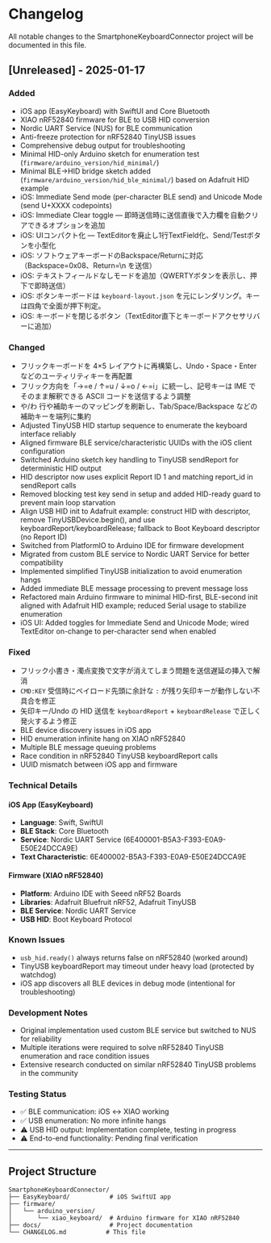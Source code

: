 # Changelog

All notable changes to the SmartphoneKeyboardConnector project will be documented in this file.

## [Unreleased] - 2025-01-17

### Added
- iOS app (EasyKeyboard) with SwiftUI and Core Bluetooth
- XIAO nRF52840 firmware for BLE to USB HID conversion
- Nordic UART Service (NUS) for BLE communication
- Anti-freeze protection for nRF52840 TinyUSB issues
- Comprehensive debug output for troubleshooting
- Minimal HID-only Arduino sketch for enumeration test (`firmware/arduino_version/hid_minimal/`)
- Minimal BLE→HID bridge sketch added (`firmware/arduino_version/hid_ble_minimal/`) based on Adafruit HID example
- iOS: Immediate Send mode (per-character BLE send) and Unicode Mode (send U+XXXX codepoints)
- iOS: Immediate Clear toggle — 即時送信時に送信直後で入力欄を自動クリアできるオプションを追加
 - iOS: UIコンパクト化 — TextEditorを廃止し1行TextField化、Send/Testボタンを小型化
 - iOS: ソフトウェアキーボードのBackspace/Returnに対応（Backspace=0x08、Return=\n を送信）
 - iOS: テキストフィールドなしモードを追加（QWERTYボタンを表示し、押下で即時送信）
 - iOS: ボタンキーボードは `keyboard-layout.json` を元にレンダリング。キーは四角で全面が押下判定。
 - iOS: キーボードを閉じるボタン（TextEditor直下とキーボードアクセサリバーに追加）

### Changed
- フリックキーボードを 4×5 レイアウトに再構築し、Undo・Space・Enter などのユーティリティキーを再配置
- フリック方向を「→=e / ↑=u / ↓=o / ←=i」に統一し、記号キーは IME でそのまま解釈できる ASCII コードを送信するよう調整
- や/わ 行や補助キーのマッピングを刷新し、Tab/Space/Backspace などの補助キーを端列に集約
- Adjusted TinyUSB HID startup sequence to enumerate the keyboard interface reliably
- Aligned firmware BLE service/characteristic UUIDs with the iOS client configuration
- Switched Arduino sketch key handling to TinyUSB sendReport for deterministic HID output
- HID descriptor now uses explicit Report ID 1 and matching report_id in sendReport calls
- Removed blocking test key send in setup and added HID-ready guard to prevent main loop starvation
- Align USB HID init to Adafruit example: construct HID with descriptor, remove TinyUSBDevice.begin(), and use keyboardReport/keyboardRelease; fallback to Boot Keyboard descriptor (no Report ID)
- Switched from PlatformIO to Arduino IDE for firmware development
- Migrated from custom BLE service to Nordic UART Service for better compatibility
- Implemented simplified TinyUSB initialization to avoid enumeration hangs
- Added immediate BLE message processing to prevent message loss
 - Refactored main Arduino firmware to minimal HID-first, BLE-second init aligned with Adafruit HID example; reduced Serial usage to stabilize enumeration
 - iOS UI: Added toggles for Immediate Send and Unicode Mode; wired TextEditor on-change to per-character send when enabled

### Fixed
- フリック小書き・濁点変換で文字が消えてしまう問題を送信遅延の挿入で解消
- `CMD:KEY` 受信時にペイロード先頭に余計な `:` が残り矢印キーが動作しない不具合を修正
- 矢印キー/Undo の HID 送信を `keyboardReport` + `keyboardRelease` で正しく発火するよう修正
- BLE device discovery issues in iOS app
- HID enumeration infinite hang on XIAO nRF52840
- Multiple BLE message queuing problems
- Race condition in nRF52840 TinyUSB keyboardReport calls
- UUID mismatch between iOS app and firmware

### Technical Details

#### iOS App (EasyKeyboard)
- **Language**: Swift, SwiftUI
- **BLE Stack**: Core Bluetooth
- **Service**: Nordic UART Service (6E400001-B5A3-F393-E0A9-E50E24DCCA9E)
- **Text Characteristic**: 6E400002-B5A3-F393-E0A9-E50E24DCCA9E

#### Firmware (XIAO nRF52840)
- **Platform**: Arduino IDE with Seeed nRF52 Boards
- **Libraries**: Adafruit Bluefruit nRF52, Adafruit TinyUSB
- **BLE Service**: Nordic UART Service
- **USB HID**: Boot Keyboard Protocol

### Known Issues
- `usb_hid.ready()` always returns false on nRF52840 (worked around)
- TinyUSB keyboardReport may timeout under heavy load (protected by watchdog)
- iOS app discovers all BLE devices in debug mode (intentional for troubleshooting)

### Development Notes
- Original implementation used custom BLE service but switched to NUS for reliability
- Multiple iterations were required to solve nRF52840 TinyUSB enumeration and race condition issues
- Extensive research conducted on similar nRF52840 TinyUSB problems in the community

### Testing Status
- ✅ BLE communication: iOS ↔ XIAO working
- ✅ USB enumeration: No more infinite hangs
- ⚠️ USB HID output: Implementation complete, testing in progress
- ⚠️ End-to-end functionality: Pending final verification

---

## Project Structure
```
SmartphoneKeyboardConnector/
├── EasyKeyboard/           # iOS SwiftUI app
├── firmware/
│   └── arduino_version/
│       └── xiao_keyboard/  # Arduino firmware for XIAO nRF52840
├── docs/                   # Project documentation
└── CHANGELOG.md           # This file
```
